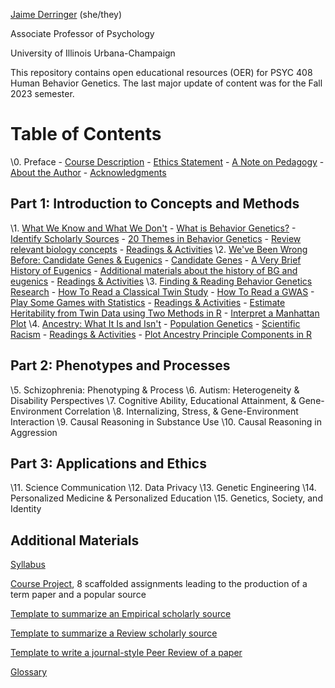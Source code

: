 [Jaime Derringer](jaime.phd) (she/they)

Associate Professor of Psychology

University of Illinois Urbana-Champaign

This repository contains open educational resources (OER) for PSYC 408 Human Behavior Genetics. The last major update of content was for the Fall 2023 semester.

# Table of Contents

 \0. Preface 
 		- [Course Description](ch00/0.1_course_description.md)
 		- [Ethics Statement](ch00/0.2_ethics_statement.md)
 		- [A Note on Pedagogy](ch00/0.3_a_note_on_pedagogy.md)
 		- [About the Author](ch00/0.4_about_the_author.md)
 		- [Acknowledgments](ch00/0.5_acknowledgments.md)

## Part 1: Introduction to Concepts and Methods

 \1. [What We Know and What We Don't](ch01/1.0_what_we_know.md)
  		- [What is Behavior Genetics?](ch01/1.1_what_is_behavior_genetics.md)
  		- [Identify Scholarly Sources](ch01/1.2_identify_scholarly_sources.md)
  		- [20 Themes in Behavior Genetics](ch01/1.3_20_themes_in_behavior_genetics.md)
  		- [Review relevant biology concepts](ch01/1.4_review_relevant_biology_concepts.md)
  		- [Readings & Activities](ch01/1.5_readings_and_activities.md)
 \2. [We've Been Wrong Before: Candidate Genes & Eugenics](ch02/2.0_weve_been_wrong_before.md)
 		- [Candidate Genes](ch02/2.1_candidate_genes.md)
 		- [A Very Brief History of Eugenics](ch02/2.2_a_very_brief_history_of_eugenics.md)
 		- [Additional materials about the history of BG and eugenics](ch02/2.3_additional_materials_about_the_history_of_bg_and_eugenics.md)
 		- [Readings & Activities](ch02/2.4_readings_and_activities.md)
 \3. [Finding & Reading Behavior Genetics Research](ch03/3.0_finding_and_reading_bg.md)
 		- [How To Read a Classical Twin Study](ch03/3.1_how_to_read_a_twin_study.md)
 		- [How To Read a GWAS](ch03/3.2_how_to_read_a_gwas.md)
 		- [Play Some Games with Statistics](ch03/3.3_play_some_statistics_games.md)
 		- [Readings & Activities](ch03/3.4_readings_and_activities.md)
 			- [Estimate Heritability from Twin Data using Two Methods in R](ch03/3.41_activity_estimate_twin_heritability_two_ways.md)
 			- [Interpret a Manhattan Plot](ch03/3.42_activity_interpret_a_manhattan_plot.md)
 \4. [Ancestry: What It Is and Isn't](ch04/4.0_ancestry_what_it_is_and_isnt.md)
 		- [Population Genetics](ch04/4.1_population_genetics.md)
 		- [Scientific Racism](ch04/4.2_scientific_racism.md)
 		- [Readings & Activities](ch04/4.3_readings_and_activities.md)
 			- [Plot Ancestry Principle Components in R](ch04/4.31_activity_plot_ancestry_pcs.md)

## Part 2: Phenotypes and Processes

 \5. Schizophrenia: Phenotyping & Process
 \6. Autism: Heterogeneity & Disability Perspectives
 \7. Cognitive Ability, Educational Attainment, & Gene-Environment Correlation
 \8. Internalizing, Stress, & Gene-Environment Interaction
 \9. Causal Reasoning in Substance Use
\10. Causal Reasoning in Aggression

## Part 3: Applications and Ethics

\11. Science Communication
\12. Data Privacy
\13. Genetic Engineering
\14. Personalized Medicine & Personalized Education
\15. Genetics, Society, and Identity

## Additional Materials

[Syllabus](syllabus.md)

[Course Project](course_project/0_project_dscription.md), 8 scaffolded assignments leading to the production of a term paper and a popular source

[Template to summarize an Empirical scholarly source](materials/template_summary_empirical_source.md)

[Template to summarize a Review scholarly source](materials/template_summary_review_source.md)

[Template to write a journal-style Peer Review of a paper](materials/template_peer_review.md)

[Glossary](materials/glossary.md)